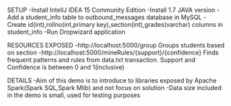 SETUP
-Install IntellJ IDEA 15 Community Edition
-Install 1.7 JAVA version
-Add a student_info table to outbound_messages database in MySQL
-Create id(int),rollno(int,primary key),section(int),grades(varchar) columns in student_info
-Run Dropwizard application

RESOURCES EXPOSED
-http://localhost:5000/group
 Groups students based on section
-http://localhost:5000/mineRules/{support}/{confidence}
 Finds frequent patterns and rules from data.txt transaction. 
 Support and Confidence is between 0 and 1(inclusive)

DETAILS
-Aim of this demo is to introduce to libraries exposed by Apache Spark(Spark SQL,Spark Mlib) 
 and not focus on solution
-Data size included in the demo is small, used for testing purposes

